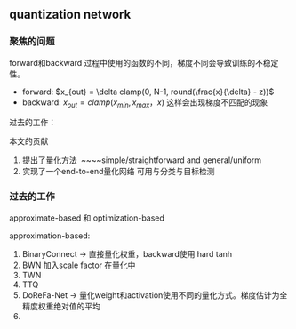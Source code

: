 ## quantization network

### 聚焦的问题

forward和backward 过程中使用的函数的不同，梯度不同会导致训练的不稳定性。
+ forward: $x_{out} = \delta clamp(0, N-1, round(\frac{x}{\delta} - z))$
+ backward: $x_{out} = clamp(x_{min}, x_{max}，x)$
这样会出现梯度不匹配的现象

过去的工作：


本文的贡献
1. 提出了量化方法`` ``~~~~simple/straightforward and general/uniform
2. 实现了一个end-to-end量化网络 可用与分类与目标检测

### 过去的工作


approximate-based 和 optimization-based 

approximation-based:
1. BinaryConnect -> 直接量化权重，backward使用 hard tanh
2. BWN 加入scale factor 在量化中
3. TWN
4. TTQ 
5. DoReFa-Net -> 量化weight和activation使用不同的量化方式。梯度估计为全精度权重绝对值的平均
6. 

